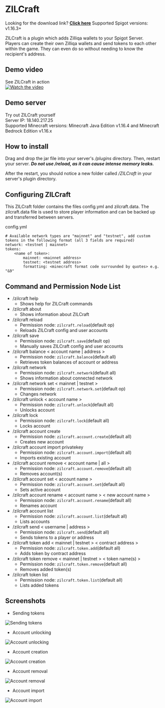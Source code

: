

# ZILCraft
Looking for the download link? [**Click here**](https://github.com/Dodecane/ZILCraft/releases/download/v0.0.10/ZILCraft-0.0.10.jar) Supported Spigot versions: v1.16.3+

ZILCraft is a plugin which adds Zilliqa wallets to your Spigot Server.<br>
Players can create their own Zilliqa wallets and send tokens to each other within the game. They can even do so without needing to know the recipient's address.<br>

## Demo video
See ZILCraft in action<br>
[![Watch the video](https://img.youtube.com/vi/jA_NHfMYGJo/maxresdefault.jpg)](https://youtu.be/jA_NHfMYGJo)

## Demo server
Try out ZILCraft yourself<br>
Server IP: 18.140.217.25<br>
Supported Minecraft versions: Minecraft Java Edition v1.16.4 and Minecraft Bedrock Edition v1.16.x 

## How to install

Drag and drop the jar file into your server's  _/plugins_  directory. Then, restart your server.  _**Do not use /reload, as it can cause intense memory leaks.**_

After the restart, you should notice a new folder called  _/ZILCraft_  in your server's plugin directory.

## Configuring ZILCraft

This ZILCraft folder contains the files config.yml and zilcraft.data. 
The zilcraft.data file is used to store player information and can be backed up and transferred between servers.

config.yml

```
# Available network types are "mainnet" and "testnet", add custom tokens in the following format (all 3 fields are required)
network: <testnet | mainnet>
tokens:
	<name of token>:
		mainnet: <mainnet address>
		testnet: <testnet address>
		formatting: <minecraft format code surrounded by quotes> e.g. "&9"
```

## Command and Permission Node List

 - /zilcraft help
	 - Shows help for ZILCraft commands
 - /zilcraft about
	 - Shows information about ZILCraft
 - /zilcraft reload 
	 - Permission node: `zilcraft.reload`(default op)
	 - Reloads ZILCraft config and user accounts
 - /zilcraft save 
	 - Permission node: `zilcraft.save`(default op)
	 - Manually saves ZILCraft config and user accounts
 - /zilcraft balance < account name | address > 
	 - Permission node: `zilcraft.balance`(default all)
	 - Retrieves token balances of account or address
 - /zilcraft network
	 - Permission node: `zilcraft.network`(default all)
	 - Shows information about connected network
 - /zilcraft network set < mainnet | testnet >
	 - Permission node: `zilcraft.network.set`(default op)
	 - Changes network
 - /zilcraft unlock < account name > 
	 - Permission node: `zilcraft.unlock`(default all)
	 - Unlocks account
 - /zilcraft lock
	 - Permission node: `zilcraft.lock`(default all)
	 - Locks account
 - /zilcraft account create
	 - Permission node: `zilcraft.account.create`(default all)
	 - Creates new account
 - /zilcraft account import privatekey
	 - Permission node: `zilcraft.account.import`(default all)
	 - Imports existing account
 - /zilcraft account remove < account name | all >
	 - Permission node: `zilcraft.account.remove`(default all)
	 - Removes account(s)
 - /zilcraft account set < account name >
	 - Permission node: `zilcraft.account.set`(default all)
	 - Sets active account
 - /zilcraft account rename < account name > < new account name >
	 - Permission node: `zilcraft.account.rename`(default all)
	 - Renames account
 - /zilcraft account list
	 - Permission node: `zilcraft.account.list`(default all)
	 - Lists accounts
 - /zilcraft send < username | address >
	 - Permission node: `zilcraft.send`(default all)
	 - Sends tokens to a player or address
 - /zilcraft token add < mainnet | testnet > < contract address >
	 - Permission node: `zilcraft.token.add`(default all)
	 - Adds token by contract address
 - /zilcraft token remove < mainnet | testnet > < token name(s) >
	 - Permission node: `zilcraft.token.remove`(default all)
	 - Removes added token(s)
 - /zilcraft token list
	 - Permission node: `zilcraft.token.list`(default all)
	 - Lists added tokens

## Screenshots
- Sending tokens

![Sending tokens](https://i.imgur.com/eUER1oA.png)

- Account unlocking

![Account unlocking](https://i.imgur.com/gl6mhYr.png)

- Account creation

![Account creation](https://i.imgur.com/dNfAh4H.png)

- Account removal

![Account removal](https://i.imgur.com/8Ku38tP.png)

- Account import

![Account import](https://i.imgur.com/8GRA6S3.png)

